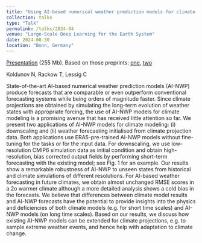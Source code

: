 ```yaml
---
title: "Using AI-based numerical weather prediction models for climate applications"
collection: talks
type: "Talk"
permalink: /talks/2024-04
venue: "Large-Scale Deep Learning for the Earth System"
date: 2024-08-30
location: "Bonn, Germany"
---
```


<i class="fas fa-file-powerpoint"></i> [Presentation](https://nextcloud.awi.de/s/ZP2sWQ3Xpz7kp9e) (255 Mb). Based on those preprints: <i class="ai ai-arxiv"></i>[one](https://arxiv.org/abs/2409.18529), <i class="ai ai-arxiv"></i>[two](https://arxiv.org/abs/2406.17977)

Koldunov N, Rackow T, Lessig C

State-of-the-art AI-based numerical weather prediction models (AI-NWP) produce forecasts that are comparable or even outperform conventional forecasting systems while being orders of magnitude faster. Since climate projections are obtained by simulating the long-term evolution of weather states with appropriate forcing, the use of AI-NWP models for climate modeling is a promising avenue that has received little attention so far. We present two applications of AI-NWP models for climate modeling: (i) downscaling and (ii) weather forecasting initialised from climate projection data. Both applications use ERA5-pre-trained AI-NWP models without fine-tuning for the tasks or for the input data. For downscaling, we use low-resolution CMIP6 simulation data as initial condition and obtain high-resolution, bias corrected output fields by performing short-term forecasting with the existing model; see Fig. 1 for an example. Our results show a remarkable robustness of AI-NWP to unseen states from historical and climate simulations of different resolutions. For AI-based weather forecasting in future climates, we obtain almost unchanged RMSE scores in a 2o warmer climate although a more detailed analysis shows a cold bias in the forecasts. We believe that differences between climate model results and AI-NWP forecasts have the potential to provide insights into the physics and deficiencies of both climate models (e.g. for short time scales) and AI-NWP models (on long time scales). Based on our results, we discuss how existing AI-NWP models can be extended for climate projections, e.g. to sample extreme weather events, and hence help with adaptation to climate change.